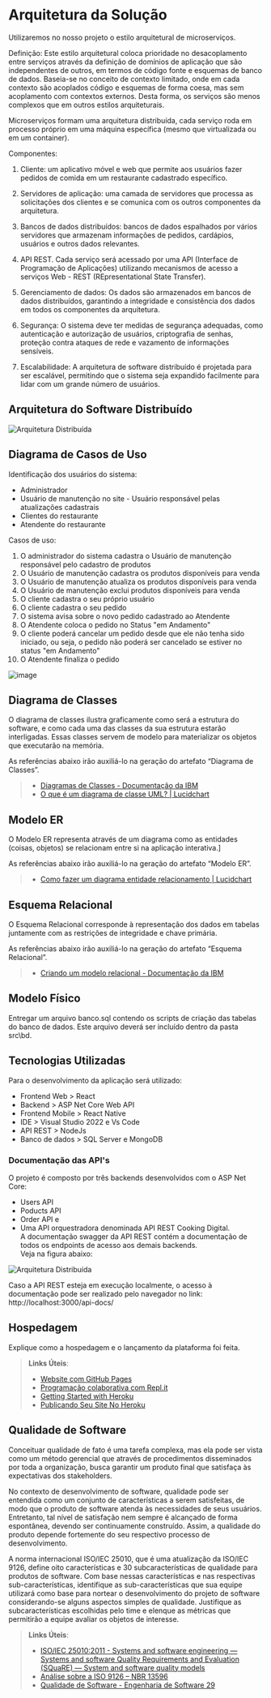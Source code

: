 # Arquitetura da Solução

Utilizaremos no nosso projeto o estilo arquitetural de microserviços.

Definição: Este estilo arquitetural coloca prioridade no desacoplamento entre serviços através da definição de domínios de aplicação que são independentes de outros, em termos de código fonte e esquemas de banco de dados. Baseia-se no conceito de contexto limitado, onde em cada contexto são acoplados código e esquemas de forma coesa, mas sem acoplamento com contextos externos. Desta forma, os serviços são menos complexos que em outros estilos arquiteturais.

Microserviços formam uma arquitetura distribuída, cada serviço roda em processo próprio em uma máquina específica (mesmo que virtualizada ou em um container).

Componentes:

1. Cliente: um aplicativo móvel e web que permite aos usuários fazer pedidos de comida em um restaurante cadastrado específico.

2. Servidores de aplicação: uma camada de servidores que processa as solicitações dos clientes e se comunica com os outros componentes da arquitetura.

3. Bancos de dados distribuídos: bancos de dados espalhados por vários servidores que armazenam informações de pedidos, cardápios, usuários e outros dados relevantes.

4. API REST.
Cada serviço será acessado por uma API (Interface de Programação de Aplicações) utilizando mecanismos de acesso a serviços Web - REST (REpresentational State Transfer).

5. Gerenciamento de dados:
Os dados são armazenados em bancos de dados distribuídos, garantindo a integridade e consistência dos dados em todos os componentes da arquitetura.

6. Segurança:
O sistema deve ter medidas de segurança adequadas, como autenticação e autorização de usuários, criptografia de senhas, proteção contra ataques de rede e vazamento de informações sensíveis.

7. Escalabilidade:
A arquitetura de software distribuído é projetada para ser escalável, permitindo que o sistema seja expandido facilmente para lidar com um grande número de usuários.

## Arquitetura do Software Distribuído

![Arquitetura Distribuída](img/CookingArquiteturaDistribuida.jpg)

## Diagrama de Casos de Uso

Identificação dos usuários do sistema:
* Administrador
* Usuário de manutenção no site - Usuário responsável pelas atualizações cadastrais
* Clientes do restaurante
* Atendente do restaurante

Casos de uso:

1. O administrador do sistema cadastra o Usuário de manutenção responsável pelo cadastro de produtos
2. O Usuário de manutenção cadastra os produtos disponíveis para venda
3. O Usuário de manutenção atualiza os produtos disponíveis para venda
4. O Usuário de manutenção exclui produtos disponíveis para venda
5. O cliente cadastra o seu próprio usuário
6. O cliente cadastra o seu pedido
7. O sistema avisa sobre o novo pedido cadastrado ao Atendente
8. O Atendente coloca o pedido no Status "em Andamento"
9. O cliente poderá cancelar um pedido desde que ele não tenha sido iniciado, ou seja, o pedido não poderá ser cancelado
se estiver no status "em Andamento"
10. O Atendente finaliza o pedido


![image](/docs/img/UseCaseCookingDigital.jpeg)

## Diagrama de Classes

O diagrama de classes ilustra graficamente como será a estrutura do software, e como cada uma das classes da sua estrutura estarão interligadas. Essas classes servem de modelo para materializar os objetos que executarão na memória.

As referências abaixo irão auxiliá-lo na geração do artefato “Diagrama de Classes”.

> - [Diagramas de Classes - Documentação da IBM](https://www.ibm.com/docs/pt-br/rational-soft-arch/9.6.1?topic=diagrams-class)
> - [O que é um diagrama de classe UML? | Lucidchart](https://www.lucidchart.com/pages/pt/o-que-e-diagrama-de-classe-uml)

## Modelo ER

O Modelo ER representa através de um diagrama como as entidades (coisas, objetos) se relacionam entre si na aplicação interativa.]

As referências abaixo irão auxiliá-lo na geração do artefato “Modelo ER”.

> - [Como fazer um diagrama entidade relacionamento | Lucidchart](https://www.lucidchart.com/pages/pt/como-fazer-um-diagrama-entidade-relacionamento)

## Esquema Relacional

O Esquema Relacional corresponde à representação dos dados em tabelas juntamente com as restrições de integridade e chave primária.
 
As referências abaixo irão auxiliá-lo na geração do artefato “Esquema Relacional”.

> - [Criando um modelo relacional - Documentação da IBM](https://www.ibm.com/docs/pt-br/cognos-analytics/10.2.2?topic=designer-creating-relational-model)

## Modelo Físico

Entregar um arquivo banco.sql contendo os scripts de criação das tabelas do banco de dados. Este arquivo deverá ser incluído dentro da pasta src\bd.

## Tecnologias Utilizadas

Para o desenvolvimento da aplicação será utilizado:
* Frontend Web >  React
* Backend > ASP Net Core Web API
* Frontend Mobile > React Native
* IDE > Visual Studio 2022 e Vs Code
* API REST > NodeJs
* Banco de dados > SQL Server e MongoDB

### Documentação das API's

O projeto é composto por três backends desenvolvidos com o ASP Net Core:
* Users API
* Poducts API
* Order API e
* Uma API orquestradora denominada API REST Cooking Digital. <br>
A documentação swagger da API REST contém a documentação de todos os endpoints de acesso aos demais backends. <br>
Veja na figura abaixo:

![Arquitetura Distribuída](img/Swagger-API-REST.jpg)

Caso a API REST esteja em execução localmente, o acesso à documentação pode ser realizado pelo navegador no link: http://localhost:3000/api-docs/ 

## Hospedagem

Explique como a hospedagem e o lançamento da plataforma foi feita.

> **Links Úteis**:
>
> - [Website com GitHub Pages](https://pages.github.com/)
> - [Programação colaborativa com Repl.it](https://repl.it/)
> - [Getting Started with Heroku](https://devcenter.heroku.com/start)
> - [Publicando Seu Site No Heroku](http://pythonclub.com.br/publicando-seu-hello-world-no-heroku.html)

## Qualidade de Software

Conceituar qualidade de fato é uma tarefa complexa, mas ela pode ser vista como um método gerencial que através de procedimentos disseminados por toda a organização, busca garantir um produto final que satisfaça às expectativas dos stakeholders.

No contexto de desenvolvimento de software, qualidade pode ser entendida como um conjunto de características a serem satisfeitas, de modo que o produto de software atenda às necessidades de seus usuários. Entretanto, tal nível de satisfação nem sempre é alcançado de forma espontânea, devendo ser continuamente construído. Assim, a qualidade do produto depende fortemente do seu respectivo processo de desenvolvimento.

A norma internacional ISO/IEC 25010, que é uma atualização da ISO/IEC 9126, define oito características e 30 subcaracterísticas de qualidade para produtos de software.
Com base nessas características e nas respectivas sub-características, identifique as sub-características que sua equipe utilizará como base para nortear o desenvolvimento do projeto de software considerando-se alguns aspectos simples de qualidade. Justifique as subcaracterísticas escolhidas pelo time e elenque as métricas que permitirão a equipe avaliar os objetos de interesse.

> **Links Úteis**:
>
> - [ISO/IEC 25010:2011 - Systems and software engineering — Systems and software Quality Requirements and Evaluation (SQuaRE) — System and software quality models](https://www.iso.org/standard/35733.html/)
> - [Análise sobre a ISO 9126 – NBR 13596](https://www.tiespecialistas.com.br/analise-sobre-iso-9126-nbr-13596/)
> - [Qualidade de Software - Engenharia de Software 29](https://www.devmedia.com.br/qualidade-de-software-engenharia-de-software-29/18209/)
